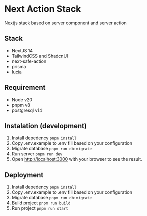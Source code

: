 # Next Action Stack
Nextjs stack based on server component and server action

## Stack
- NextJS 14
- TailwindCSS and ShadcnUI
- next-safe-action
- prisma
- lucia

## Requirement
- Node v20
- pnpm v8
- postgresql v14

## Instalation (development)
1. Install depedency `pnpm install`
1. Copy .env.example to .env fill based on your configuration
1. Migrate database `pnpm run db:migrate`
1. Run server `pnpm run dev`
1. Open [http://localhost:3000](http://localhost:3000) with your browser to see the result.

## Deployment
1. Install depedency `pnpm install`
1. Copy .env.example to .env fill based on your configuration
1. Migrate database `pnpm run db:migrate`
1. Build project `pnpm run build`
1. Run project `pnpm run start`
